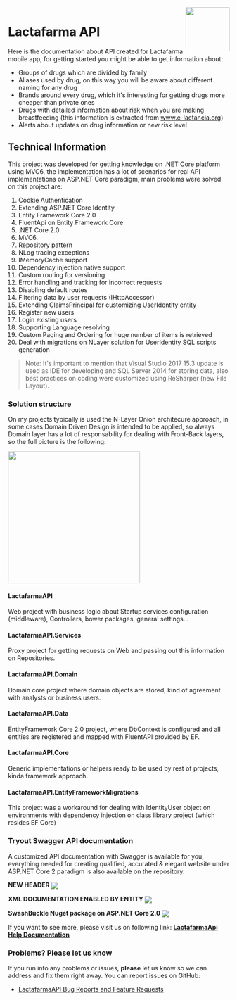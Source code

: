 ﻿<img src="http://lactafarma.bebemundi.com/lactafarma.jpg" align="right" style="height: 100px"/>

# Lactafarma API
Here is the documentation about API created for Lactafarma mobile app, for getting started you might be able to get information about:

* Groups of drugs which are divided by family
* Aliases used by drug, on this way you will be aware about different naming for any drug
* Brands around every drug, which it's interesting for getting drugs more cheaper than private ones
* Drugs with detailed information about risk when you are making breastfeeding (this information is extracted from <a href="www.e-lactancia.org" target="_blank">www.e-lactancia.org</a>)
* Alerts about updates on drug information or new risk level

## Technical Information
This project was developed for getting knowledge on .NET Core platform using MVC6, the implementation has a lot of scenarios for real API implementations on ASP.NET Core paradigm, main problems were solved on this project are:

1. Cookie Authentication
2. Extending ASP.NET Core Identity
3. Entity Framework Core 2.0
4. FluentApi on Entity Framework Core
5. .NET Core 2.0
6. MVC6. 
7. Repository pattern
8. NLog tracing exceptions
9. IMemoryCache support
10. Dependency injection native support
11. Custom routing for versioning
12. Error handling and tracking for incorrect requests
13. Disabling default routes
14. Filtering data by user requests (IHttpAccessor)
15. Extending ClaimsPrincipal for customizing UserIdentity entity
16. Register new users
17. Login existing users
18. Supporting Language resolving
19. Custom Paging and Ordering for huge number of items is retrieved
20. Deal with migrations on NLayer solution for UserIdentity SQL scripts generation

> Note: It's important to mention that Visual Studio 2017 15.3 update is used as IDE for developing and SQL Server 2014 for storing data, also best practices on coding were customized using ReSharper (new File Layout).


### Solution structure
On my projects typically is used the N-Layer Onion architecure approach, in some cases Domain Driven Design is intended to be applied, so always Domain layer has a lot of responsability for dealing with Front-Back layers, so the full picture is the following:

<img src="http://lactafarma.bebemundi.com/projectstructure.png" align="center" style="height: 300px"/>

#### LactafarmaAPI
Web project with business logic about Startup services configuration (middleware), Controllers, bower packages, general settings...

#### LactafarmaAPI.Services
Proxy project for getting requests on Web and passing out this information on Repositories.

#### LactafarmaAPI.Domain
Domain core project where domain objects are stored, kind of agreement with analysts or business users. 

#### LactafarmaAPI.Data
EntityFramework Core 2.0 project, where DbContext is configured and all entities are registered and mapped with FluentAPI provided by EF.

#### LactafarmaAPI.Core
Generic implementations or helpers ready to be used by rest of projects, kinda framework approach.

#### LactafarmaAPI.EntityFrameworkMigrations
This project was a workaround for dealing with IdentityUser object on environments with dependency injection on class library project (which resides EF Core)

### Tryout Swagger API documentation
A customized API documentation with Swagger is available for you, everything needed for creating qualified, accurated & elegant website under ASP.NET Core 2 paradigm is also available on the repository.

**NEW HEADER**
<img src="http://lactafarma.bebemundi.com/images/lactafarma-swagger-header.png" align="center" />

**XML DOCUMENTATION ENABLED BY ENTITY**
<img src="http://lactafarma.bebemundi.com/images/lactafarma-swagger-entities.png" align="center" />

**SwashBuckle Nuget package on ASP.NET Core 2.0**
<img src="http://lactafarma.bebemundi.com/images/lactafarma-swagger-description.png" align="center" />

If you want to see more, please visit us on following link: **<a href="http://lactafarma.bebemundi.com/help" target="_blank">LactafarmaApi Help Documentation</a>**

### Problems? Please let us know

If you run into any problems or issues, **please** let us know so we can address and fix them right away. You can report issues on GitHub:

* [LactafarmaAPI Bug Reports and Feature Requests](https://github.com/gomnet/lactafarma/issues)

